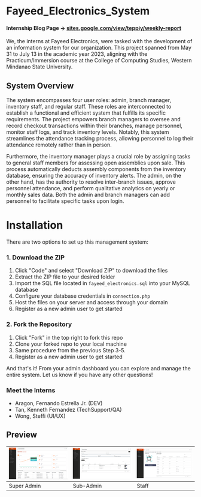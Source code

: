 # Fayeed_Electronics_System

#### Internship Blog Page  ->                                                                       [sites.google.com/view/teppiy/weekly-report](https://sites.google.com/view/teppiy/weekly-report)

We, the interns at Fayeed Electronics, were tasked with the development of an information system for our organization. This project spanned from May 31 to July 13 in the academic year 2023, aligning with the Practicum/Immersion course at the College of Computing Studies, Western Mindanao State University.

## System Overview
The system encompasses four user roles: admin, branch manager, inventory staff, and regular staff. These roles are interconnected to establish a functional and efficient system that fulfills its specific requirements. The project empowers branch managers to oversee and record checkout transactions within their branches, manage personnel, monitor staff logs, and track inventory levels. Notably, this system streamlines the attendance tracking process, allowing personnel to log their attendance remotely rather than in person.

Furthermore, the inventory manager plays a crucial role by assigning tasks to general staff members for assessing open assemblies upon sale. This process automatically deducts assembly components from the inventory database, ensuring the accuracy of inventory alerts. The admin, on the other hand, has the authority to resolve inter-branch issues, approve personnel attendance, and perform qualitative analytics on yearly or monthly sales data. Both the admin and branch managers can add personnel to facilitate specific tasks upon login.


# Installation

There are two options to set up this management system:

### 1. Download the ZIP

1. Click "Code" and select "Download ZIP" to download the files
2. Extract the ZIP file to your desired folder
3. Import the SQL file located in `fayeed_electronics.sql` into your MySQL database 
4. Configure your database credentials in `connection.php`
5. Host the files on your server and access through your domain
6. Register as a new admin user to get started  

### 2. Fork the Repository 

1. Click "Fork" in the top right to fork this repo
2. Clone your forked repo to your local machine
3. Same procedure from the previous Step 3-5.
4. Register as a new admin user to get started

And that's it! From your admin dashboard you can explore and manage the entire system. Let us know if you have any other questions!


### Meet the Interns
- Aragon, Fernando Estrella Jr. (DEV)
- Tan, Kenneth Fernandez (TechSupport/QA)
- Wong, Steffi (UI/UX)


## Preview 
| ![Super Admin](Screenshot%202023-10-01%20113955.png "Super Admin") | ![Sub-Admin](Screenshot%202023-10-01%20114658.png "Sub-Admin") | ![Staff](Screenshot%202023-10-01%20114049.png "Staff") |
| --- | --- | --- |
| Super Admin | Sub-Admin | Staff |



